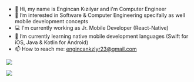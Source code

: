 - 👋 Hi, my name is Engincan Kızılyar and i'm Computer Engineer
- 👀 I’m interested in Software & Computer Engineering specifally as well mobile development concepts
- 💻 I'm currently working as Jr. Mobile Developer (React-Native)
- 🌱 I’m currently learning native mobile development languages (Swift for iOS, Java & Kotlin for Android)
- 📫 How to reach me: engincankzlyr23@gmail.com

![](https://komarev.com/ghpvc/?username=engincankizilyar&color=dc143c&style=for-the-badge)

![](https://github-readme-stats.vercel.app/api?username=engincankizilyar&show_icons=true&theme=tokyonight)
